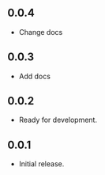 ## 0.0.4

* Change docs

## 0.0.3

* Add docs

## 0.0.2

* Ready for development.

## 0.0.1

* Initial release.
